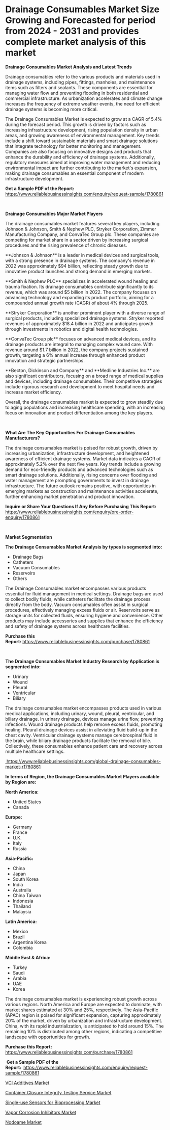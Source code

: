 <p><h1>Drainage Consumables Market Size Growing and Forecasted for period from 2024 - 2031 and provides complete market analysis of this market</h1></p><p><strong>Drainage Consumables Market Analysis and Latest Trends</strong></p>
<p><p>Drainage consumables refer to the various products and materials used in drainage systems, including pipes, fittings, manholes, and maintenance items such as filters and sealants. These components are essential for managing water flow and preventing flooding in both residential and commercial infrastructure. As urbanization accelerates and climate change increases the frequency of extreme weather events, the need for efficient drainage systems is becoming more critical.</p><p>The Drainage Consumables Market is expected to grow at a CAGR of 5.4% during the forecast period. This growth is driven by factors such as increasing infrastructure development, rising population density in urban areas, and growing awareness of environmental management. Key trends include a shift toward sustainable materials and smart drainage solutions that integrate technology for better monitoring and management. Companies are also focusing on innovative designs and products that enhance the durability and efficiency of drainage systems. Additionally, regulatory measures aimed at improving water management and reducing environmental impact are further contributing to the market's expansion, making drainage consumables an essential component of modern infrastructure development.</p></p>
<p><strong>Get a Sample PDF of the Report:&nbsp;</strong> <a href="https://www.reliablebusinessinsights.com/enquiry/request-sample/1780861?utm_campaign=1135&utm_medium=2&utm_source=Github&utm_content=ia&utm_term=09102024&utm_id=drainage-consumables">https://www.reliablebusinessinsights.com/enquiry/request-sample/1780861</a></p>
<p>&nbsp;</p>
<p><strong>Drainage Consumables Major Market Players</strong></p>
<p><p>The drainage consumables market features several key players, including Johnson & Johnson, Smith & Nephew PLC, Stryker Corporation, Zimmer Manufacturing Company, and ConvaTec Group plc. These companies are competing for market share in a sector driven by increasing surgical procedures and the rising prevalence of chronic diseases.</p><p>**Johnson & Johnson** is a leader in medical devices and surgical tools, with a strong presence in drainage systems. The company's revenue in 2022 was approximately $94 billion, reflecting steady growth due to innovative product launches and strong demand in emerging markets.</p><p>**Smith & Nephew PLC** specializes in accelerated wound healing and trauma fixation. Its drainage consumables contribute significantly to its revenue, which was around $5 billion in 2022. The company focuses on advancing technology and expanding its product portfolio, aiming for a compounded annual growth rate (CAGR) of about 4% through 2025.</p><p>**Stryker Corporation** is another prominent player with a diverse range of surgical products, including specialized drainage systems. Stryker reported revenues of approximately $18.4 billion in 2022 and anticipates growth through investments in robotics and digital health technologies.</p><p>**ConvaTec Group plc** focuses on advanced medical devices, and its drainage products are integral to managing complex wound care. With revenue around $1.7 billion in 2022, the company projects sustained growth, targeting a 6% annual increase through enhanced product innovation and strategic partnerships.</p><p>**Becton, Dickinson and Company** and **Medline Industries Inc.** are also significant contributors, focusing on a broad range of medical supplies and devices, including drainage consumables. Their competitive strategies include rigorous research and development to meet hospital needs and increase market efficiency.</p><p>Overall, the drainage consumables market is expected to grow steadily due to aging populations and increasing healthcare spending, with an increasing focus on innovation and product differentiation among the key players.</p></p>
<p>&nbsp;</p>
<p><strong>What Are The Key Opportunities For Drainage Consumables Manufacturers?</strong></p>
<p><p>The drainage consumables market is poised for robust growth, driven by increasing urbanization, infrastructure development, and heightened awareness of efficient drainage systems. Market data indicates a CAGR of approximately 5.2% over the next five years. Key trends include a growing demand for eco-friendly products and advanced technologies such as smart drainage solutions. Additionally, rising concerns over flooding and water management are prompting governments to invest in drainage infrastructure. The future outlook remains positive, with opportunities in emerging markets as construction and maintenance activities accelerate, further enhancing market penetration and product innovation.</p></p>
<p><strong>Inquire or Share Your Questions If Any Before Purchasing This Report:</strong> <a href="https://www.reliablebusinessinsights.com/enquiry/pre-order-enquiry/1780861?utm_campaign=1135&utm_medium=2&utm_source=Github&utm_content=ia&utm_term=09102024&utm_id=drainage-consumables">https://www.reliablebusinessinsights.com/enquiry/pre-order-enquiry/1780861</a></p>
<p>&nbsp;</p>
<p><strong>Market Segmentation</strong></p>
<p><strong>The Drainage Consumables Market Analysis by types is segmented into:</strong></p>
<p><ul><li>Drainage Bags</li><li>Catheters</li><li>Vacuum Consumables</li><li>Reservoirs</li><li>Others</li></ul></p>
<p><p>The Drainage Consumables market encompasses various products essential for fluid management in medical settings. Drainage bags are used to collect bodily fluids, while catheters facilitate the drainage process directly from the body. Vacuum consumables often assist in surgical procedures, effectively managing excess fluids or air. Reservoirs serve as storage units for collected fluids, ensuring hygiene and convenience. Other products may include accessories and supplies that enhance the efficiency and safety of drainage systems across healthcare facilities.</p></p>
<p><strong>Purchase this Report:&nbsp;</strong><a href="https://www.reliablebusinessinsights.com/purchase/1780861?utm_campaign=1135&utm_medium=2&utm_source=Github&utm_content=ia&utm_term=09102024&utm_id=drainage-consumables">https://www.reliablebusinessinsights.com/purchase/1780861</a></p>
<p>&nbsp;</p>
<p><strong>The Drainage Consumables Market Industry Research by Application is segmented into:</strong></p>
<p><ul><li>Urinary</li><li>Wound</li><li>Pleural</li><li>Ventricular</li><li>Biliary</li></ul></p>
<p><p>The drainage consumables market encompasses products used in various medical applications, including urinary, wound, pleural, ventricular, and biliary drainage. In urinary drainage, devices manage urine flow, preventing infections. Wound drainage products help remove excess fluids, promoting healing. Pleural drainage devices assist in alleviating fluid build-up in the chest cavity. Ventricular drainage systems manage cerebrospinal fluid in the brain, while biliary drainage products facilitate the removal of bile. Collectively, these consumables enhance patient care and recovery across multiple healthcare settings.</p></p>
<p><a href="https://www.reliablebusinessinsights.com/global-drainage-consumables-market-r1780861?utm_campaign=1135&utm_medium=2&utm_source=Github&utm_content=ia&utm_term=09102024&utm_id=drainage-consumables">&nbsp;https://www.reliablebusinessinsights.com/global-drainage-consumables-market-r1780861</a></p>
<p><strong>In terms of Region, the Drainage Consumables Market Players available by Region are:</strong></p>
<p>
    <p> <strong> North America: </strong>
        <ul>
            <li>United States</li>
            <li>Canada</li>
        </ul>
        </p> 
    <p> <strong> Europe: </strong>
        <ul>
            <li>Germany</li>
            <li>France</li>
            <li>U.K.</li>
            <li>Italy</li>
            <li>Russia</li>
        </ul>
        </p> 
    <p> <strong> Asia-Pacific: </strong>
        <ul>
            <li>China</li>
            <li>Japan</li>
            <li>South Korea</li>
            <li>India</li>
            <li>Australia</li>
            <li>China Taiwan</li>
            <li>Indonesia</li>
            <li>Thailand</li>
            <li>Malaysia</li>
        </ul>
        </p> 
    <p> <strong> Latin America: </strong>
        <ul>
            <li>Mexico</li>
            <li>Brazil</li>
            <li>Argentina Korea</li>
            <li>Colombia</li>
        </ul>
        </p> 
    <p> <strong> Middle East & Africa: </strong>
        <ul>
            <li>Turkey</li>
            <li>Saudi</li>
            <li>Arabia</li>
            <li>UAE</li>
            <li>Korea</li>
        </ul>
    </p>
    </p>
<p><p>The drainage consumables market is experiencing robust growth across various regions. North America and Europe are expected to dominate, with market shares estimated at 30% and 25%, respectively. The Asia-Pacific (APAC) region is poised for significant expansion, capturing approximately 20% of the market, driven by urbanization and infrastructure development. China, with its rapid industrialization, is anticipated to hold around 15%. The remaining 10% is distributed among other regions, indicating a competitive landscape with opportunities for growth.</p></p>
<p><strong>Purchase this Report: </strong><a href="https://www.reliablebusinessinsights.com/purchase/1780861?utm_campaign=1135&utm_medium=2&utm_source=Github&utm_content=ia&utm_term=09102024&utm_id=drainage-consumables">https://www.reliablebusinessinsights.com/purchase/1780861</a></p>
<p>&nbsp;<strong>Get a Sample PDF of the Report:&nbsp;&nbsp;</strong><a href="https://www.reliablebusinessinsights.com/enquiry/request-sample/1780861?utm_campaign=1135&utm_medium=2&utm_source=Github&utm_content=ia&utm_term=09102024&utm_id=drainage-consumables">https://www.reliablebusinessinsights.com/enquiry/request-sample/1780861</a></p>
<p><strong></strong></p>
<p><p><a href="https://www.linkedin.com/pulse/vci-additives-market-evolution-regional-adaptations-innovation-fskse?utm_campaign=1135&utm_medium=2&utm_source=Github&utm_content=ia&utm_term=09102024&utm_id=drainage-consumables">VCI Additives Market</a></p><p><a href="https://github.com/ambertqocronceb/Market-Research-Report-List-1/blob/main/container-closure-integrity-testing-service-market.md?utm_campaign=1135&utm_medium=2&utm_source=Github&utm_content=ia&utm_term=09102024&utm_id=drainage-consumables">Container Closure Integrity Testing Service Market</a></p><p><a href="https://github.com/fukuisaraper2l/Market-Research-Report-List-1/blob/main/single-use-sensors-for-bioprocessing-market.md?utm_campaign=1135&utm_medium=2&utm_source=Github&utm_content=ia&utm_term=09102024&utm_id=drainage-consumables">Single-use Sensors for Bioprocessing Market</a></p><p><a href="https://www.linkedin.com/pulse/vapor-corrosion-inhibitors-market-forecast-global-trends-analysis-gxtzf?utm_campaign=1135&utm_medium=2&utm_source=Github&utm_content=ia&utm_term=09102024&utm_id=drainage-consumables">Vapor Corrosion Inhibitors Market</a></p><p><a href="https://issuu.com/reportprime-2/docs/nodoame-market-size-2030.pptx_49464c4dc72cb3?utm_campaign=1135&utm_medium=2&utm_source=Github&utm_content=ia&utm_term=09102024&utm_id=drainage-consumables">Nodoame Market</a></p></p>